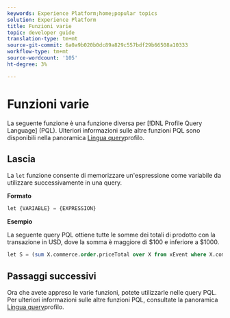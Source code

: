 ```yaml
---
keywords: Experience Platform;home;popular topics
solution: Experience Platform
title: Funzioni varie
topic: developer guide
translation-type: tm+mt
source-git-commit: 6a0a9b020b0dc89a829c557bdf29b66508a10333
workflow-type: tm+mt
source-wordcount: '105'
ht-degree: 3%

---
```



# Funzioni varie

La seguente funzione è una funzione diversa per [!DNL Profile Query Language] (PQL). Ulteriori informazioni sulle altre funzioni PQL sono disponibili nella panoramica [Lingua query](./overview.md)profilo.

## Lascia

La `let` funzione consente di memorizzare un&#39;espressione come variabile da utilizzare successivamente in una query.

**Formato**

```sql
let {VARIABLE} = {EXPRESSION}
```

**Esempio**

La seguente query PQL ottiene tutte le somme dei totali di prodotto con la transazione in USD, dove la somma è maggiore di $100 e inferiore a $1000.

```sql
let S = (sum X.commerce.order.priceTotal over X from xEvent where X.commerce.order.currencyCode = "USD") in (S > 100 and S < 1000)
```

## Passaggi successivi

Ora che avete appreso le varie funzioni, potete utilizzarle nelle query PQL. Per ulteriori informazioni sulle altre funzioni PQL, consultate la panoramica [Lingua query](./overview.md)profilo.
